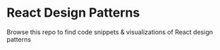 # React Design Patterns

Browse this repo to find code snippets & visualizations of React design patterns
